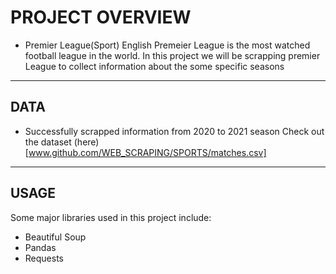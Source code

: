 # PROJECT OVERVIEW
- Premier League(Sport)
English Premeier League is the most watched football league in the world. In this project we will be scrapping premier League to collect information about the some specific seasons
 

-----------------------------------------------------------------------------------------------------

## DATA
- Successfully scrapped information from 2020 to 2021 season
Check out the dataset (here)[www.github.com/WEB_SCRAPING/SPORTS/matches.csv]

-----------------------------------------------------------------------------------------------------

## USAGE
Some major libraries used in this project include:
- Beautiful Soup
- Pandas
- Requests

